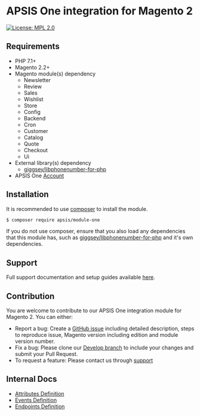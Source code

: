 APSIS One integration for Magento 2
 ======
 
[![License: MPL 2.0](https://img.shields.io/badge/License-MPL%202.0-brightgreen.svg)](LICENSE)

## Requirements

- PHP 7.1+
- Magento 2.2+
- Magento module(s) dependency 
    - Newsletter
    - Review
    - Sales
    - Wishlist
    - Store
    - Config
    - Backend
    - Cron
    - Customer
    - Catalog
    - Quote
    - Checkout
    - Ui
- External library(s) dependency
    - [giggsey/libphonenumber-for-php](https://github.com/giggsey/libphonenumber-for-php)
- APSIS One [Account](https://www.apsis.com/about-us/request-tour)

## Installation

It is recommended to use [composer](https://getcomposer.org) to install the module.
```bash
$ composer require apsis/module-one
```
If you do not use composer, ensure that you also load any dependencies that this module has, such as [giggsey/libphonenumber-for-php](https://github.com/giggsey/libphonenumber-for-php) and it's own dependencies.

## Support

Full support documentation and setup guides available [here](https://knowledge.apsis.com/hc/en-us/articles/360012942780-Magento).

## Contribution

You are welcome to contribute to our APSIS One integration module for Magento 2. You can either:
- Report a bug: Create a [GitHub issue](https://github.com/ApsisInternational/module-one/issues/new) including detailed description, steps to reproduce issue, Magento version including edition and module version number.
- Fix a bug: Please clone our [Develop branch](https://github.com/ApsisInternational/module-one/tree/develop) to include your changes and submit your Pull Request.
- To request a feature: Please contact us through [support](https://www.apsis.com/services/support)

## Internal Docs
- [Attributes Definition](https://docs.google.com/document/d/1Oyr2-hy-8WzILVUXrec5qZ50mcF2EYCFrGQniF1tYBs/)
- [Events Definition](https://docs.google.com/document/d/1BqLGaFxIfeaqOCMapfjUCy_49u9WxpywAk_1EqNtckg/)  
- [Endpoints Definition](https://docs.google.com/document/d/1vyhZceOLvbzrWtbCIRnTMwEZEJ8D6sANMi0mL7DY-Mw/)
